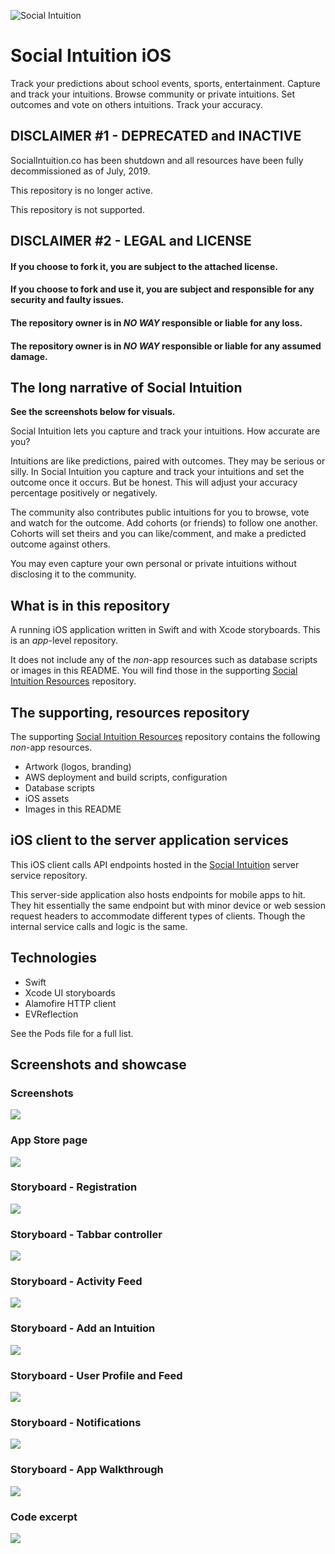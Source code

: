 ![Social Intuition](https://raw.githubusercontent.com/willjstevens/social-intuition-resources/master/cover-image.png)

Social Intuition iOS
=
Track your predictions about school events, sports, entertainment. 
Capture and track your intuitions. Browse community or private intuitions. Set outcomes and vote on others intuitions. Track your accuracy.

DISCLAIMER #1 - DEPRECATED and INACTIVE
-
SocialIntuition.co has been shutdown and all resources have been fully decommissioned as of July, 2019.

This repository is no longer active. 

This repository is not supported.

DISCLAIMER #2 - LEGAL and LICENSE
-

#### If you choose to fork it, you are subject to the attached license. 

#### If you choose to fork and use it, you are subject and responsible for any security and faulty issues. 
 
#### The repository owner is in **_NO WAY_** responsible or liable for any loss.  

#### The repository owner is in **_NO WAY_** responsible or liable for any assumed damage. 

## The long narrative of Social Intuition
**See the screenshots below for visuals.**

Social Intuition lets you capture and track your intuitions. How accurate are you?

Intuitions are like predictions, paired with outcomes. They may be serious or silly. In Social Intuition you capture and track your intuitions and set the outcome once it occurs. But be honest. This will adjust your accuracy percentage positively or negatively. 

The community also contributes public intuitions for you to browse, vote and watch for the outcome. Add cohorts (or friends) to follow one another. Cohorts will set theirs and you can like/comment, and make a predicted outcome against others. 

You may even capture your own personal or private intuitions without disclosing it to the community. 

## What is in this repository
A running iOS application written in Swift and with Xcode storyboards. This is an _app_-level repository.

It does not include any of the _non_-app resources such as database scripts or images in this README. You will find those in the supporting [Social Intuition Resources](https://github.com/willjstevens/social-intuition-resources) repository. 

## The supporting, resources repository 
The supporting [Social Intuition Resources](https://github.com/willjstevens/social-intuition-resources) repository contains the following _non_-app resources.

 - Artwork (logos, branding) 
 - AWS deployment and build scripts, configuration
 - Database scripts
 - iOS assets
 - Images in this README

## iOS client to the server application services

This iOS client calls API endpoints hosted in the [Social Intuition](https://github.com/willjstevens/social-intuition) server service repository.

This server-side application also hosts endpoints for mobile apps to hit. They hit essentially the same endpoint but with minor device or web session request headers to accommodate different types of clients. Though the internal service calls and logic is the same.


## Technologies
 - Swift
 - Xcode UI storyboards
 - Alamofire HTTP client
 - EVReflection 
 
See the Pods file for a full list. 

## Screenshots and showcase 

### Screenshots
![](https://raw.githubusercontent.com/willjstevens/social-intuition-resources/master/screenshots/ios/app/four-screenshots.png)

### App Store page
![](https://raw.githubusercontent.com/willjstevens/social-intuition-resources/master/screenshots/ios/app/app-store.png)

### Storyboard - Registration
![](https://raw.githubusercontent.com/willjstevens/social-intuition-resources/master/screenshots/ios/xcode/storyboard-1-registration.png)

### Storyboard - Tabbar controller
![](https://raw.githubusercontent.com/willjstevens/social-intuition-resources/master/screenshots/ios/xcode/storyboard-2-tabbar-controller.png)

### Storyboard - Activity Feed
![](https://raw.githubusercontent.com/willjstevens/social-intuition-resources/master/screenshots/ios/xcode/storyboard-3-activity-feed.png)

### Storyboard - Add an Intuition
![](https://raw.githubusercontent.com/willjstevens/social-intuition-resources/master/screenshots/ios/xcode/storyboard-4-add-intuition.png)

### Storyboard - User Profile and Feed
![](https://raw.githubusercontent.com/willjstevens/social-intuition-resources/master/screenshots/ios/xcode/storyboard-5-profile-and-feed.png)

### Storyboard - Notifications
![](https://raw.githubusercontent.com/willjstevens/social-intuition-resources/master/screenshots/ios/xcode/storyboard-6-notifications.png)

### Storyboard - App Walkthrough
![](https://raw.githubusercontent.com/willjstevens/social-intuition-resources/master/screenshots/ios/xcode/storyboard-7-walkthrough.png)

### Code excerpt
![](https://raw.githubusercontent.com/willjstevens/social-intuition-resources/master/screenshots/ios/xcode/code-excerpt-1.png)

